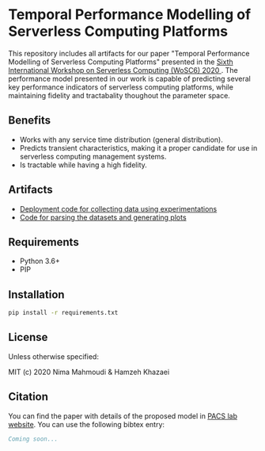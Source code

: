 # Temporal Performance Modelling of Serverless Computing Platforms

This repository includes all artifacts for our paper "Temporal Performance Modelling of Serverless Computing Platforms" presented in the [Sixth International Workshop on Serverless Computing (WoSC6) 2020
](https://www.serverlesscomputing.org/wosc6/cfp/). The performance model presented in our work is capable of predicting several key performance indicators of serverless computing platforms, while maintaining fidelity and tractabality thoughout the parameter space.

## Benefits

- Works with any service time distribution (general distribution).
- Predicts transient characteristics, making it a proper candidate for use in serverless computing management systems.
- Is tractable while having a high fidelity.

## Artifacts

- [Deployment code for collecting data using experimentations](https://github.com/pacslab/serverless-performance-modeling/tree/master/deployments)
- [Code for parsing the datasets and generating plots](./parsing-experiment-transient.ipynb)

## Requirements

- Python 3.6+
- PIP

## Installation

```sh
pip install -r requirements.txt
```

## License

Unless otherwise specified:

MIT (c) 2020 Nima Mahmoudi & Hamzeh Khazaei

## Citation

You can find the paper with details of the proposed model in [PACS lab website](https://pacs.eecs.yorku.ca/publications/). You can use the following bibtex entry:

```bib
Coming soon...
```


